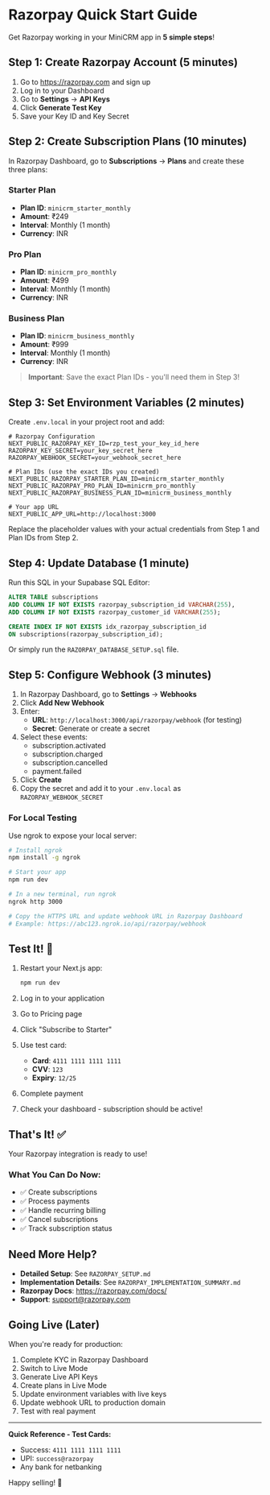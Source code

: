 # Razorpay Quick Start Guide

Get Razorpay working in your MiniCRM app in **5 simple steps**!

## Step 1: Create Razorpay Account (5 minutes)

1. Go to https://razorpay.com and sign up
2. Log in to your Dashboard
3. Go to **Settings** → **API Keys**
4. Click **Generate Test Key**
5. Save your Key ID and Key Secret

## Step 2: Create Subscription Plans (10 minutes)

In Razorpay Dashboard, go to **Subscriptions** → **Plans** and create these three plans:

### Starter Plan
- **Plan ID**: `minicrm_starter_monthly`
- **Amount**: ₹249
- **Interval**: Monthly (1 month)
- **Currency**: INR

### Pro Plan
- **Plan ID**: `minicrm_pro_monthly`
- **Amount**: ₹499
- **Interval**: Monthly (1 month)
- **Currency**: INR

### Business Plan
- **Plan ID**: `minicrm_business_monthly`
- **Amount**: ₹999
- **Interval**: Monthly (1 month)
- **Currency**: INR

> **Important**: Save the exact Plan IDs - you'll need them in Step 3!

## Step 3: Set Environment Variables (2 minutes)

Create `.env.local` in your project root and add:

```env
# Razorpay Configuration
NEXT_PUBLIC_RAZORPAY_KEY_ID=rzp_test_your_key_id_here
RAZORPAY_KEY_SECRET=your_key_secret_here
RAZORPAY_WEBHOOK_SECRET=your_webhook_secret_here

# Plan IDs (use the exact IDs you created)
NEXT_PUBLIC_RAZORPAY_STARTER_PLAN_ID=minicrm_starter_monthly
NEXT_PUBLIC_RAZORPAY_PRO_PLAN_ID=minicrm_pro_monthly
NEXT_PUBLIC_RAZORPAY_BUSINESS_PLAN_ID=minicrm_business_monthly

# Your app URL
NEXT_PUBLIC_APP_URL=http://localhost:3000
```

Replace the placeholder values with your actual credentials from Step 1 and Plan IDs from Step 2.

## Step 4: Update Database (1 minute)

Run this SQL in your Supabase SQL Editor:

```sql
ALTER TABLE subscriptions
ADD COLUMN IF NOT EXISTS razorpay_subscription_id VARCHAR(255),
ADD COLUMN IF NOT EXISTS razorpay_customer_id VARCHAR(255);

CREATE INDEX IF NOT EXISTS idx_razorpay_subscription_id 
ON subscriptions(razorpay_subscription_id);
```

Or simply run the `RAZORPAY_DATABASE_SETUP.sql` file.

## Step 5: Configure Webhook (3 minutes)

1. In Razorpay Dashboard, go to **Settings** → **Webhooks**
2. Click **Add New Webhook**
3. Enter:
   - **URL**: `http://localhost:3000/api/razorpay/webhook` (for testing)
   - **Secret**: Generate or create a secret
4. Select these events:
   - subscription.activated
   - subscription.charged
   - subscription.cancelled
   - payment.failed
5. Click **Create**
6. Copy the secret and add it to your `.env.local` as `RAZORPAY_WEBHOOK_SECRET`

### For Local Testing

Use ngrok to expose your local server:

```bash
# Install ngrok
npm install -g ngrok

# Start your app
npm run dev

# In a new terminal, run ngrok
ngrok http 3000

# Copy the HTTPS URL and update webhook URL in Razorpay Dashboard
# Example: https://abc123.ngrok.io/api/razorpay/webhook
```

## Test It! 🎉

1. Restart your Next.js app:
   ```bash
   npm run dev
   ```

2. Log in to your application

3. Go to Pricing page

4. Click "Subscribe to Starter"

5. Use test card:
   - **Card**: `4111 1111 1111 1111`
   - **CVV**: `123`
   - **Expiry**: `12/25`

6. Complete payment

7. Check your dashboard - subscription should be active!

## That's It! ✅

Your Razorpay integration is ready to use!

### What You Can Do Now:
- ✅ Create subscriptions
- ✅ Process payments
- ✅ Handle recurring billing
- ✅ Cancel subscriptions
- ✅ Track subscription status

## Need More Help?

- **Detailed Setup**: See `RAZORPAY_SETUP.md`
- **Implementation Details**: See `RAZORPAY_IMPLEMENTATION_SUMMARY.md`
- **Razorpay Docs**: https://razorpay.com/docs/
- **Support**: support@razorpay.com

## Going Live (Later)

When you're ready for production:

1. Complete KYC in Razorpay Dashboard
2. Switch to Live Mode
3. Generate Live API Keys
4. Create plans in Live Mode
5. Update environment variables with live keys
6. Update webhook URL to production domain
7. Test with real payment

---

**Quick Reference - Test Cards:**
- Success: `4111 1111 1111 1111`
- UPI: `success@razorpay`
- Any bank for netbanking

Happy selling! 🚀


